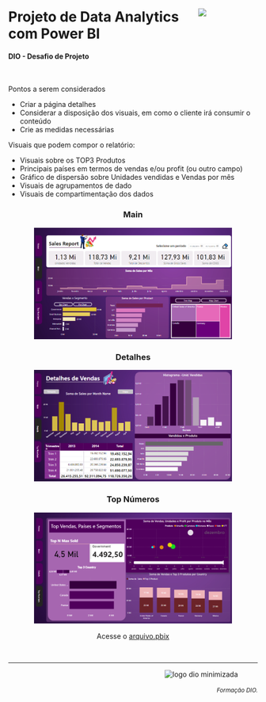 <div align="left">
    <figure>
    <img src="https://hermes.dio.me/tracks/b9b2973e-b2be-4bf0-b6b2-57a6c8354a95.png" class="logo" width="80" align="right">
  </figure>
    <h1>Projeto de Data Analytics com Power BI</h1>
</div>
<div>
    <h4>DIO - Desafio de Projeto</h4>
    <br>
    <p>Pontos a serem considerados</p>
    <ul>
      <li>Criar a página detalhes</li>
      <li>Considerar a disposição dos visuais, em como o cliente irá consumir o conteúdo</li>
      <li>Crie as medidas necessárias</li>
     </ul>
  <p>Visuais que podem compor o relatório:</p>
  <ul>
      <li>Visuais sobre os TOP3 Produtos</li>
      <li>Principais países em termos de vendas e/ou profit (ou outro campo)</li>
      <li>Gráfico de dispersão sobre Unidades vendidas e Vendas por mês</li>
      <li>Visuais de agrupamentos de dado</li>
      <li>Visuais de compartimentação dos dados</li>
     </ul>
</div>
<div align="center">
    <h3>Main</h3>
    <a href='Images/main.png'>
        <img src="Images/main.png" width="400">
    </a>
    <h3>Detalhes</h3>
    <a href='Images/details.png'>
        <img src="Images/details.png" width="400">
    </a>
    <h3>Top Números</h3>
    <a href='Images/top_numbers.png'>
        <img src="Images/top_numbers.png" width="400">
    </a>
    <p>Acesse o <a href="https://github.com/83Rafa/power_bi_analyst/new/main/desafio_de_projeto_7">arquivo.pbix</a></p>
    <br>
</div>
  <hr>

<footer>
  <div class="logotipo" align="right">
    <figure>
      <img src="https://hermes.digitalinnovation.one/assets/diome/logo-minimized.png" alt="logo dio minimizada" class="sc-TRNrF kCkrow" width="80">
    </figure>
  </div>
  <div class="small-subtitle" align="right">
    <p><small><i>Formação DIO.</i></small></p>
  </div>
</footer>
